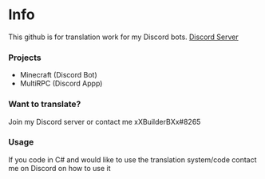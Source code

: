 # Info

This github is for translation work for my Discord bots. [Discord Server](https://discord.gg/WJTYdNb)

### Projects
- Minecraft (Discord Bot)
- MultiRPC (Discord Appp)

### Want to translate?
Join my Discord server or contact me xXBuilderBXx#8265

### Usage
If you code in C# and would like to use the translation system/code contact me on Discord on how to use it
